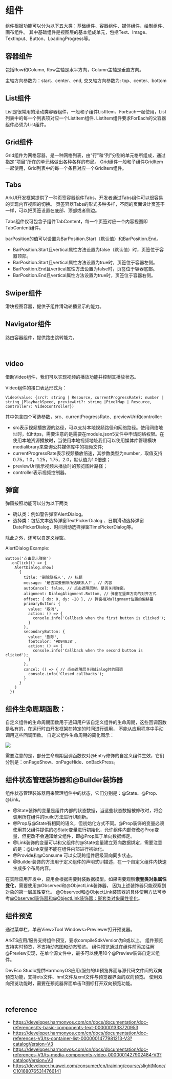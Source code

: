 # 组件
组件根据功能可以分为以下五大类：基础组件、容器组件、媒体组件、绘制组件、画布组件。
其中基础组件是视图层的基本组成单元，包括Text、Image、TextInput、Button、LoadingProgress等。

## 容器组件
包括Row和Column, Row主轴是水平方向，Column主轴是垂直方向。

主轴方向参数为：start、center、end, 交叉轴方向参数为: top、center、bottom

## List组件
List是很常用的滚动类容器组件，一般和子组件ListItem、ForEach一起使用，List列表中的每一个列表项对应一个ListItem组件.
ListItem组件要求ForEach的父容器组件必须为List组件。

## Grid组件
Grid组件为网格容器，是一种网格列表，由“行”和“列”分割的单元格所组成，通过指定“项目”所在的单元格做出各种各样的布局。
Grid组件一般和子组件GridItem一起使用，Grid列表中的每一个条目对应一个GridItem组件。

## Tabs
ArkUI开发框架提供了一种页签容器组件Tabs，开发者通过Tabs组件可以很容易的实现内容视图的切换。
页签容器Tabs的形式多种多样，不同的页面设计页签不一样，可以把页签设置在底部、顶部或者侧边。

Tabs组件仅可包含子组件TabContent，每一个页签对应一个内容视图即TabContent组件。

barPosition的值可以设置为BarPosition.Start（默认值）和BarPosition.End。
- BarPosition.Start且vertical属性方法设置为false（默认值）时，页签位于容器顶部。
- BarPosition.Start且vertical属性方法设置为true时，页签位于容器左侧。
- BarPosition.End且vertical属性方法设置为false时，页签位于容器底部。
- BarPosition.End且vertical属性方法设置为true时，页签位于容器右侧。

## Swiper组件
滑块视图容器，提供子组件滑动轮播显示的能力。

## Navigator组件
路由容器组件，提供路由跳转能力。

<br>

## video
借助Video组件，我们可以实现视频的播放功能并控制其播放状态。

Video组件的接口表达形式为：
```
Video(value: {src?: string | Resource, currentProgressRate?: number | string |PlaybackSpeed, previewUri?: string |PixelMap | Resource, controller?: VideoController})
```
其中包含四个可选参数，src、currentProgressRate、previewUri和controller:
- src表示视频播放源的路径，可以支持本地视频路径和网络路径。使用网络地址时，如https，需要注意的是需要在module.json5文件中申请网络权限。在使用本地资源播放时，当使用本地视频地址我们可以使用媒体库管理模块medialibrary来查询公共媒体库中的视频文件;
- currentProgressRate表示视频播放倍速，其参数类型为number，取值支持0.75，1.0，1.25，1.75，2.0，默认值为1.0倍速；
- previewUri表示视频未播放时的预览图片路径；
- controller表示视频控制器。

## 弹窗
弹窗按照功能可以分为以下两类
- 确认类：例如警告弹窗AlertDialog。
- 选择类：包括文本选择弹窗TextPickerDialog 、日期滑动选择弹窗DatePickerDialog、时间滑动选择弹窗TimePickerDialog等。

除此之外，还可以自定义弹窗。

AlertDialog Example:
```
Button('点击显示弹窗')
  .onClick(() => {
    AlertDialog.show(
      {
        title: '删除联系人', // 标题
        message: '是否需要删除所选联系人?', // 内容
        autoCancel: false, // 点击遮障层时，是否关闭弹窗。
        alignment: DialogAlignment.Bottom, // 弹窗在竖直方向的对齐方式
        offset: { dx: 0, dy: -20 }, // 弹窗相对alignment位置的偏移量
        primaryButton: {
          value: '取消',
          action: () => {
            console.info('Callback when the first button is clicked');
          }
        },
        secondaryButton: {
          value: '删除',
          fontColor: '#D94838',
          action: () => {
            console.info('Callback when the second button is clicked');
          }
        },
        cancel: () => { // 点击遮障层关闭dialog时的回调
          console.info('Closed callbacks');
        }
      }
    )
  })
```

## 组件生命周期函数：
自定义组件的生命周期函数用于通知用户该自定义组件的生命周期，这些回调函数是私有的，在运行时由开发框架在特定的时间进行调用，
不能从应用程序中手动调用这些回调函数。 自定义组件生命周期的简化图示：

<img src="./自定义组件生命周期.png" />

需要注意的是，部分生命周期回调函数仅对@Entry修饰的自定义组件生效，它们分别是：onPageShow、onPageHide、onBackPress。

## 组件状态管理装饰器和@Builder装饰器
组件状态管理装饰器用来管理组件中的状态，它们分别是：@State、@Prop、@Link。
- @State装饰的变量是组件内部的状态数据，当这些状态数据被修改时，将会调用所在组件的build方法进行UI刷新。
- @Prop与@State有相同的语义，但初始化方式不同。@Prop装饰的变量必须使用其父组件提供的@State变量进行初始化，允许组件内部修改@Prop变量，但更改不会通知给父组件，即@Prop属于单向数据绑定。
- @Link装饰的变量可以和父组件的@State变量建立双向数据绑定，需要注意的是：@Link变量不能在组件内部进行初始化。
- @Provide和@Consume 可以实现跨组件层级双向同步状态。
- @Builder装饰的方法用于定义组件的声明式UI描述，在一个自定义组件内快速生成多个布局内容。

在实际应用开发中，应用会根据需要封装数据模型。如果需要观察<strong>嵌套类对象属性变化</strong>，需要使用@Observed和@ObjectLink装饰器，
因为上述装饰器只能观察到对象的第一层属性变化。
@Observed和@ObjectLink装饰器的具体使用方法可参考[@Observed装饰器和@ObjectLink装饰器：嵌套类对象属性变化](https://developer.harmonyos.com/cn/docs/documentation/doc-guides-V3/arkts-observed-and-objectlink-0000001473697338-V3?catalogVersion=V3)。


## 组件预览
通过菜单栏，单击View>Tool Windows>Previewer打开预览器。

ArkTS应用/服务支持组件预览，要求compileSdkVersion为8或以上。
组件预览支持实时预览，不支持动态图和动态预览。
组件预览通过在组件前添加注解@Preview实现，在单个源文件中，最多可以使用10个@Preview装饰自定义组件。

DevEco Studio提供HarmonyOS应用/服务的UI预览界面与源代码文件间的双向预览功能，支持ets文件、hml文件及xml文件与预览器界面的双向预览。
使用双向预览功能时，需要在预览器界面单击Tt图标打开双向预览功能。

<br>

## reference
- https://developer.harmonyos.com/cn/docs/documentation/doc-references/ts-basic-components-text-0000001333720953
- https://developer.harmonyos.com/cn/docs/documentation/doc-references-V3/ts-container-list-0000001477981213-V3?catalogVersion=V3
- https://developer.harmonyos.com/cn/docs/documentation/doc-references-V3/ts-media-components-video-0000001427902484-V3?catalogVersion=V3
- https://developer.huawei.com/consumer/cn/training/course/slightMooc/C101680765314766141